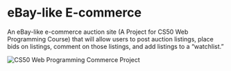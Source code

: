 # eBay-like E-commerce

An eBay-like e-commerce auction site (A Project for CS50 Web Programming Course) that will allow users to post auction listings, place bids on listings, comment on those listings, and add listings to a “watchlist.”

![CS50 Web Programming Commerce Project](https://cs50.harvard.edu/web/2020/projects/2/images/listings.png "eBay-like E-commerce")
